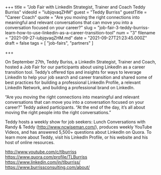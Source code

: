 +++
title = "Job Fair with LinkedIn Strategist, Trainer and Coach Teddy Burriss"
videoId = "iubjqvaqZHM"
guest = "Teddy Burriss"
guestTitle = "Career Coach"
quote = "Are you moving the right connections into meaningful and relevant conversations that can move you into a conversation focused on your career?"
slug = "job-fair-3-teddy-burriss-learn-how-to-use-linkedin-as-a-career-transition-tool"
num = "3"
filename = "2021-09-27-iubjqvaqZHM.md"
date = "2021-09-27T21:23:45.000Z"
draft = false
tags = [ "job-fairs", "partners" ]

+++

On September 27th, Teddy Buriss, a LinkedIn Strategist, Trainer and Coach, hosted a Job Fair for our participants about using LinkedIn as a career transition tool. Teddy’s offered tips and insights for ways to leverage LinkedIn to help your job search and career transition and shared some of best practices for building a professional LinkedIn Profile, a relevant LinkedIn Network, and building a professional brand on LinkedIn.  

“Are you moving the right connections into meaningful and relevant conversations that can move you into a conversation focused on your career?” Teddy asked participants. “At the end of the day, it’s all about moving the right people into the right conversations.” 

Teddy hosts a weekly show for job seekers: Lunch Conversations with Randy & Teddy (http://www.ncwiseman.com/), produces weekly YouTube Videos, and has answered 5,500+ questions about LinkedIn on Quora. To learn more about Teddy, visit his LinkedIn Profile, or his website and his host of online resources.  

http://www.youtube.com/c/tlburriss
https://www.quora.com/profile/TLBurriss
https://www.linkedin.com/in/tlburriss/
https://www.burrissconsulting.com/about/

